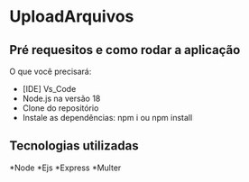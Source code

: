 # UploadArquivos

## Pré requesitos e como rodar a aplicação
 O que você precisará:
 * [IDE] Vs_Code
 * Node.js na versão 18
 * Clone do repositório
 * Instale as dependências: npm i ou npm install
 
 ## Tecnologias utilizadas
 *Node
 *Ejs
 *Express
 *Multer
